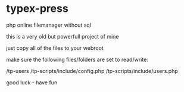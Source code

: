 # typex-press
php online filemanager without sql

this is a very old but powerfull project of mine

just copy all of the files to your webroot

make sure the following files/folders are set to read/write:

/tp-users
/tp-scripts/include/config.php
/tp-scripts/include/users.php


good luck - have fun 
